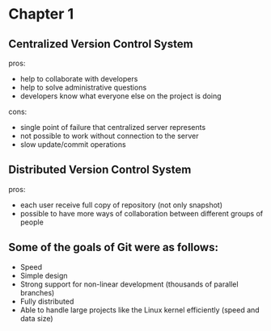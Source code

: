 # Chapter 1

## Centralized Version Control System

pros:

- help to collaborate with developers
- help to solve administrative questions
- developers know what everyone else on the project is doing

cons:

- single point of failure that centralized server represents
- not possible to work without connection to the server
- slow update/commit operations

## Distributed Version Control System

pros:

- each user receive full copy of repository (not only snapshot)
- possible to have more ways of collaboration between different groups of people

## Some of the goals of Git  were as follows:

- Speed
- Simple design
- Strong support for non-linear development (thousands of parallel branches)
- Fully distributed
- Able to handle large projects like the Linux kernel efficiently (speed and data size)